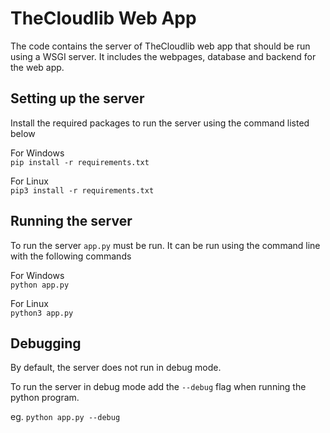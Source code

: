 # TheCloudlib Web App
The code contains the server of TheCloudlib web app that should be run using a WSGI server. It includes the webpages, database and backend for the web app.

## Setting up the server

Install the required packages to run the server using the command listed below

For Windows<br>
`pip install -r requirements.txt`

For Linux<br>
`pip3 install -r requirements.txt`

## Running the server

To run the server `app.py` must be run.
It can be run using the command line with the following commands

For Windows<br>
`python app.py`

For Linux<br>
`python3 app.py`

## Debugging
By default, the server does not run in debug mode. 

To run the server in debug mode add the `--debug` flag when running the python program.

eg.
`python app.py --debug`
